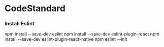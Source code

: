 # CodeStandard

### Install Eslint

npm install --save-dev eslint
npm install --save-dev eslint-plugin-react
npm install --save-dev eslint-plugin-react-native
npm eslint --init
